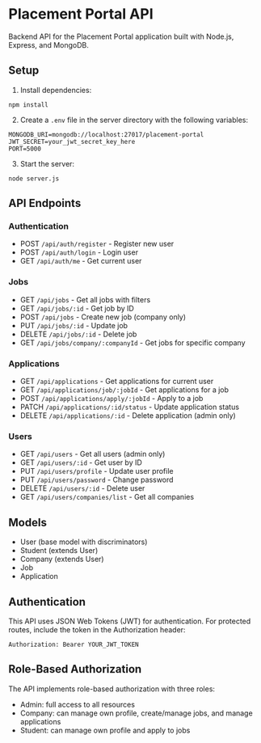 
# Placement Portal API

Backend API for the Placement Portal application built with Node.js, Express, and MongoDB.

## Setup

1. Install dependencies:
```
npm install
```

2. Create a `.env` file in the server directory with the following variables:
```
MONGODB_URI=mongodb://localhost:27017/placement-portal
JWT_SECRET=your_jwt_secret_key_here
PORT=5000
```

3. Start the server:
```
node server.js
```

## API Endpoints

### Authentication
- POST `/api/auth/register` - Register new user
- POST `/api/auth/login` - Login user
- GET `/api/auth/me` - Get current user

### Jobs
- GET `/api/jobs` - Get all jobs with filters
- GET `/api/jobs/:id` - Get job by ID
- POST `/api/jobs` - Create new job (company only)
- PUT `/api/jobs/:id` - Update job
- DELETE `/api/jobs/:id` - Delete job
- GET `/api/jobs/company/:companyId` - Get jobs for specific company

### Applications
- GET `/api/applications` - Get applications for current user
- GET `/api/applications/job/:jobId` - Get applications for a job
- POST `/api/applications/apply/:jobId` - Apply to a job
- PATCH `/api/applications/:id/status` - Update application status
- DELETE `/api/applications/:id` - Delete application (admin only)

### Users
- GET `/api/users` - Get all users (admin only)
- GET `/api/users/:id` - Get user by ID
- PUT `/api/users/profile` - Update user profile
- PUT `/api/users/password` - Change password
- DELETE `/api/users/:id` - Delete user
- GET `/api/users/companies/list` - Get all companies

## Models

- User (base model with discriminators)
- Student (extends User)
- Company (extends User)
- Job
- Application

## Authentication

This API uses JSON Web Tokens (JWT) for authentication. For protected routes, include the token in the Authorization header:

```
Authorization: Bearer YOUR_JWT_TOKEN
```

## Role-Based Authorization

The API implements role-based authorization with three roles:
- Admin: full access to all resources
- Company: can manage own profile, create/manage jobs, and manage applications
- Student: can manage own profile and apply to jobs
